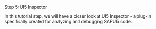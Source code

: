 Step 5: UI5 Inspector

In this tutorial step, we will have a closer look at UI5 Inspector - a plug-in specifically created for analyzing and debugging SAPUI5 code.



